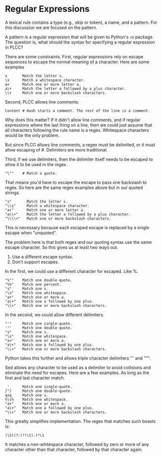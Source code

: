 # Regular Expressions

A lexical rule contains a type (e.g., skip or token), a name, and a
pattern. For this discussion we are focused on the pattern.

A pattern is a regular expression that will be given to Python's
`re` package. The question is, what should the syntax for specifying
a regular expression in PLCC?

There are some constraints. First, regular expressions rely on escape
sequences to escape the normal meaning of a character. Here are some
examples

    s       Match the letter s.
    \s      Match a whitespace character.
    a+      Match one or more letter a.
    a\+     Match the letter a followed by a plus character.
    \\+     Match one or more backslash characters.

Second, PLCC allows line comments.

    Content # Hash starts a comment. The rest of the line is a comment.

Why does this matter? If it didn't allow line comments, and if regular
expressions where the last thing on a line, then we could just assume
that all characters following the rule name is a regex. Whitespace
characters would be the only problem.

But since PLCC allows line comments, a regex must be delimited, or
it must allow escaping of #. Delimiters are more traditional.

Third, if we use delimiters, then the delimiter itself needs to be
escaped to allow it to be used in the regex.

    "\""    # Match a quote.

That means you'd have to escape the escape to pass one backslash
to regex. So here are the same regex examples above but in our
quoted strings.

    "s"       Match the letter s.
    "\\s"     Match a whitespace character.
    "a+"      Match one or more letter a.
    "a\\+"    Match the letter a followed by a plus character.
    "\\\\+"   Match one or more backslash characters.

This is necessary because each escaped escape is replaced by a single
escape when "unquoted".

The problem here is that both regex and our quoting syntax use the same
escape character. So this gives us at least two ways out.

1. Use a different escape syntax.
2. Don't support escapes.

In the first, we could use a different character for escaped. Like %.

    "%""    Match one double-quote.
    "%%"    Match one percent.
    "s"     Match one s.
    "\s"    Match one whitespace.
    "a+"    Match one or more a.
    "a\+"   Match one a followed by one plus.
    "\\+"   Match one or more backslash characters.

In the second, we could allow different delimiters.

    "'"     Match one single-quote.
    '"'     Match one double-quote.
    "s"     Match one s.
    "\s"    Match one whitespace.
    "a+"    Match one or more a.
    "a\+"   Match one a followed by one plus.
    "\\+"   Match one or more backslash characters.

Python takes this further and allows triple character delimiters
''' and """.

Sed allows any character to be used as a delimiter to avoid collisions
and eliminate the need for escapes. Here are a few examples. As long
as the first and last character match.

    _'_     Match one single-quote.
    /"/     Match one double-quote.
    qsq     Match one s.
    %\s%    Match one whitespace.
    "a+"    Match one or more a.
    "a\+"   Match one a followed by one plus.
    "\\+"   Match one or more backslash characters.

This greatly simplifies implementation. The regex that matches such beasts
is:

    (\S)(?:(?!\1).)*\1

It matches a non-whitespace character, followed by zero or more of
any character other than that character, followed by that character again.
